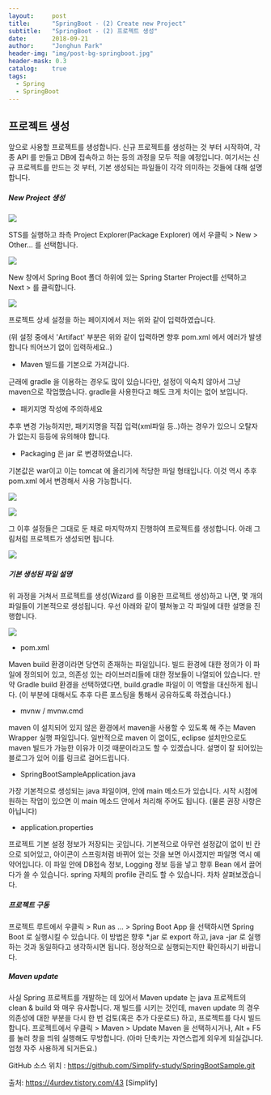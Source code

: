```yaml
---
layout:     post
title:      "SpringBoot - (2) Create new Project"
subtitle:   "SpringBoot - (2) 프로젝트 생성"
date:       2018-09-21
author:     "Jonghun Park"
header-img: "img/post-bg-springboot.jpg"
header-mask: 0.3
catalog:    true
tags:
  - Spring
  - SpringBoot
---
```


## 프로젝트 생성

앞으로 사용할 프로젝트를 생성합니다.  신규 프로젝트를 생성하는 것 부터 시작하여, 각종 API 를 만들고 DB에 접속하고 하는 등의 과정을 모두 적을 예정입니다. 여기서는 신규 프로젝트를 만드는 것 부터, 기본 생성되는 파일들이 각각 의미하는 것들에 대해 설명합니다.

##### New Project 생성

![](/blog/img/post/2018-09-21-spring-boot-02-create-project/spring-boot-02-create-project-00001.png)

STS를 실행하고 좌측 Project Explorer(Package Explorer) 에서 우클릭 > New > Other... 를 선택합니다.  

![](/blog/img/post/2018-09-21-spring-boot-02-create-project/spring-boot-02-create-project-00002.png)

New 창에서 Spring Boot 폴더 하위에 있는 Spring Starter Project를 선택하고 Next > 를 클릭합니다. 

![](/blog/img/post/2018-09-21-spring-boot-02-create-project/spring-boot-02-create-project-00003.png)

프로젝트 상세 설정을 하는 페이지에서 저는 위와 같이 입력하였습니다. 

(위 설정 중에서 'Artifact' 부분은 위와 같이 입력하면 향후 pom.xml 에서 에러가 발생합니다 띄어쓰기 없이 입력하세요..)

* Maven 빌드를 기본으로 가져갑니다. 

근래에 gradle 을 이용하는 경우도 많이 있습니다만, 설정이 익숙치 않아서 그냥 maven으로 작업했습니다. gradle을 사용한다고 해도 크게 차이는 없어 보입니다. 

* 패키지명 작성에 주의하세요

추후 변경 가능하지만, 패키지명을 직접 입력(xml파일 등..)하는 경우가 있으니 오탈자가 없는지 등등에 유의해야 합니다.
 
* Packaging 은 jar 로 변경하였습니다. 

기본값은 war이고 이는 tomcat 에 올리기에 적당한 파일 형태입니다. 이것 역시 추후 pom.xml 에서 변경해서 사용 가능합니다.

![](/blog/img/post/2018-09-21-spring-boot-02-create-project/spring-boot-02-create-project-00004.png)

![](/blog/img/post/2018-09-21-spring-boot-02-create-project/spring-boot-02-create-project-00005.png)

그 이후 설정들은 그대로 둔 채로 마지막까지 진행하여 프로젝트를 생성합니다. 아래 그림처럼 프로젝트가 생성되면 됩니다.

![](/blog/img/post/2018-09-21-spring-boot-02-create-project/spring-boot-02-create-project-00006.png)


##### 기본 생성된 파일 설명

위 과정을 거쳐서 프로젝트를 생성(Wizard 를 이용한 프로젝트 생성)하고 나면, 몇 개의 파일들이 기본적으로 생성됩니다. 우선 아래와 같이 펼쳐놓고 각 파일에 대한 설명을 진행합니다.

![](/blog/img/post/2018-09-21-spring-boot-02-create-project/spring-boot-02-create-project-00007.png)

* pom.xml 

Maven build 환경이라면 당연히 존재하는 파일입니다. 빌드 환경에 대한 정의가 이 파일에 정의되어 있고, 의존성 있는 라이브러리들에 대한 정보들이 나열되어 있습니다. 만약 Gradle build 환경을 선택하였다면, build.gradle 파일이 이 역할을 대신하게 됩니다. (이 부분에 대해서도 추후 다른 포스팅을 통해서 공유하도록 하겠습니다.)

* mvnw / mvnw.cmd

maven 이 설치되어 있지 않은 환경에서 maven을 사용할 수 있도록 해 주는 Maven Wrapper 실행 파일입니다. 일반적으로 maven 이 없이도, eclipse 설치만으로도 maven 빌드가 가능한 이유가 이것 때문이라고도 할 수 있겠습니다. 설명이 잘 되어있는 블로그가 있어 이를 링크로 걸어드립니다.

* SpringBootSampleApplication.java

가장 기본적으로 생성되는 java 파일이며, 안에 main 메소드가 있습니다. 시작 시점에 원하는 작업이 있으면 이 main 메소드 안에서 처리해 주어도 됩니다. (물론 권장 사항은 아닙니다)

* application.properties

프로젝트 기본 설정 정보가 저장되는 곳입니다. 기본적으로 아무런 설정값이 없이 빈 칸으로 되어있고, 아이콘이 스프링처럼 바뀌어 있는 것을 보면 아시겠지만 파일명 역시 예약어입니다. 이 파일 안에 DB접속 정보, Logging 정보 등을 넣고 향후 Bean 에서 끌어다가 쓸 수 있습니다. spring 자체의 profile 관리도 할 수 있습니다. 차차 살펴보겠습니다. 


##### 프로젝트 구동

프로젝트 루트에서 우클릭 > Run as ... > Spring Boot App 을 선택하시면 Spring Boot 로 실행시킬 수 있습니다. 이 방법은 향후 &#42;.jar 로 export 하고, java -jar 로 실행하는 것과 동일하다고 생각하시면 됩니다. 정상적으로 실행되는지만 확인하시기 바랍니다. 

##### Maven update

사실 Spring 프로젝트를 개발하는 데 있어서 Maven update 는 java 프로젝트의 clean & build 와 매우 유사합니다. 재 빌드를 시키는 것인데, maven update 의 경우 의존성에 대한 부분을 다시 한 번 검토(혹은 추가 다운로드) 하고, 프로젝트를 다시 빌드합니다. 프로젝트에서 우클릭 > Maven > Update Maven 을 선택하시거나, Alt + F5를 눌러 창을 띄워 실행해도 무방합니다. (아마 단축키는 자연스럽게 외우게 되실겁니다. 엄청 자주 사용하게 되거든요.)

GitHub 소스 위치 : https://github.com/Simplify-study/SpringBootSample.git

출처: https://4urdev.tistory.com/43 [Simplify]
